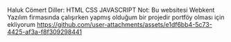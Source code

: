 Haluk Cömert
Diller: HTML CSS JAVASCRIPT
Not: Bu websitesi Webkent Yazılım firmasında çalışırken yapmış olduğum bir projedir portföy olması için ekliyorum
https://github.com/user-attachments/assets/e1df6bb4-5c73-4425-af3a-f8f309298441

